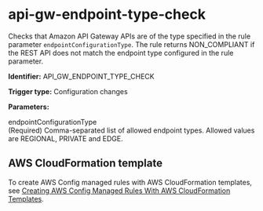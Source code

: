 # api\-gw\-endpoint\-type\-check<a name="api-gw-endpoint-type-check"></a>

Checks that Amazon API Gateway APIs are of the type specified in the rule parameter `endpointConfigurationType`\. The rule returns NON\_COMPLIANT if the REST API does not match the endpoint type configured in the rule parameter\.

**Identifier:** API\_GW\_ENDPOINT\_TYPE\_CHECK

**Trigger type:** Configuration changes

**Parameters:**

 endpointConfigurationType  
\(Required\) Comma\-separated list of allowed endpoint types\. Allowed values are REGIONAL, PRIVATE and EDGE\.

## AWS CloudFormation template<a name="w4aac13c29c17c41c13"></a>

To create AWS Config managed rules with AWS CloudFormation templates, see [Creating AWS Config Managed Rules With AWS CloudFormation Templates](aws-config-managed-rules-cloudformation-templates.md)\.